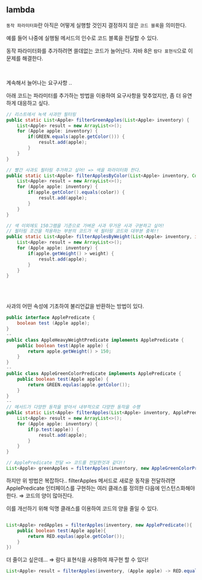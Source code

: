## lambda

`동작 파라미터화`란  아직은 어떻게 실행할 것인지 결정하지 않은 `코드 블록`을 의미한다.

예를 들어 나중에 실행될 메서드의 인수로 코드 블록을 전달할 수 있다.

동작 파라미터화를 추가하려면 쓸데없는 코드가 늘어난다. 자바 8은 `람다 표현식`으로 이 문제를 해결한다.

<br/>

계속해서 늘어나는 요구사항 ..

아래 코드는 파라미터를 추가하는 방법을 이용하여 요구사항을 맞추었지만, 좀 더 유연하게 대응하고 싶다.

```java
// 리스트에서 녹색 사과만 필터링
public static List<Apple> filterGreenApples(List<Apple> inventory) {
	List<Apple> result = new ArrayList<>();
	for (Apple apple: inventory) {
		if(GREEN.equals(apple.getColor())) {
			result.add(apple);
		}
	}
}

// 빨간 사과도 필터링 추가하고 싶어! => 색을 파라미터화 한다.
public static List<Apple> filterApplesByColor(List<Apple> inventory, Color color) {
	List<Apple> result = new ArrayList<>();
	for (Apple apple: inventory) {
		if(apple.getColor().equals(color)) {
			result.add(apple);
		}
	}
}

// 색 이외에도 150그램을 기준으로 가벼운 사과 무거운 사과 구분하고 싶어!
// 필터링 조건을 적용하는 부분의 코드가 색 필터링 코드와 대부분 중복!!
public static List<Apple> filterApplesByWeight(List<Apple> inventory, int weight) {
	List<Apple> result = new ArrayList<>();
	for (Apple apple: inventory) {
		if(apple.getWeight() > weight) {
			result.add(apple);
		}
	}
}
```
<br/>
<br/>

사과의 어떤 속성에 기초하여 불리언값을 반환하는 방법이 있다.

```java
public interface ApplePredicate {
	boolean test (Apple apple);
}
--
public class AppleHeavyWeightPredicate implements ApplePredicate {
	public boolean test(Apple apple) {
		return apple.getWeight() > 150;
	}
}
--
public class AppleGreenColorPredicate implements ApplePredicate {
	public boolean test(Apple apple) {
		return GREEN.equlas(apple.getColor());
	}
}
--
// 메서드가 다양한 동작을 받아서 내부적으로 다양한 동작을 수행
public static List<Apple> filterApples(List<Apple> inventory, ApplePredicate p) {
	List<Apple> result = new ArrayList<>();
	for (Apple apple: inventory) {
		if(p.test(apple)) {
			result.add(apple);
		}
	}
}

// ApplePredicate 전달 => 코드를 전달한것과 같다!!
List<Apple> greenApples = filterApples(inventory, new AppleGreenColorPredicate());
```

하지만 위 방법은 복잡하다.. filterApples 메서드로 새로운 동작을 전달하려면 ApplePredicate 인터페이스를 구현하는 여러 클래스를 정의한 다음에 인스턴스화해야 한다. ⇒ 코드의 양이 많아진다.

이를 개선하기 위해 익명 클래스를 이용하여 코드의 양을 줄일 수 있다.

```java

List<Apple> redApples = filterApples(inventory, new ApplePredicate(){
	public boolean test(Apple apple){
		return RED.equlas(apple.getColor());
	}
})
```

더 줄이고 싶은데... ⇒ 람다 표현식을 사용하여 재구현 할 수 있다!

```java
List<Apple> result = filterApples(inventory, (Apple apple) -> RED.equals(apple.getColor()));
```
